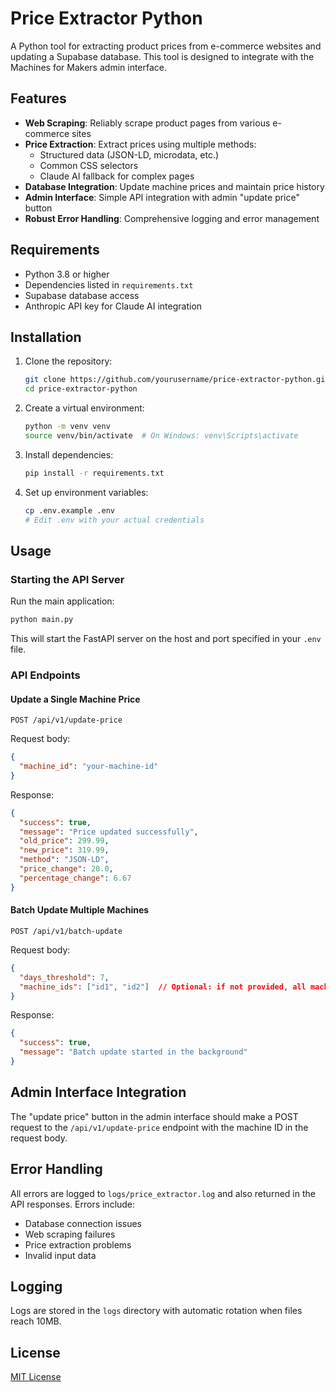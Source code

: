 # Price Extractor Python

A Python tool for extracting product prices from e-commerce websites and updating a Supabase database. This tool is designed to integrate with the Machines for Makers admin interface.

## Features

- **Web Scraping**: Reliably scrape product pages from various e-commerce sites
- **Price Extraction**: Extract prices using multiple methods:
  - Structured data (JSON-LD, microdata, etc.)
  - Common CSS selectors
  - Claude AI fallback for complex pages
- **Database Integration**: Update machine prices and maintain price history
- **Admin Interface**: Simple API integration with admin "update price" button
- **Robust Error Handling**: Comprehensive logging and error management

## Requirements

- Python 3.8 or higher
- Dependencies listed in `requirements.txt`
- Supabase database access
- Anthropic API key for Claude AI integration

## Installation

1. Clone the repository:
   ```bash
   git clone https://github.com/yourusername/price-extractor-python.git
   cd price-extractor-python
   ```

2. Create a virtual environment:
   ```bash
   python -m venv venv
   source venv/bin/activate  # On Windows: venv\Scripts\activate
   ```

3. Install dependencies:
   ```bash
   pip install -r requirements.txt
   ```

4. Set up environment variables:
   ```bash
   cp .env.example .env
   # Edit .env with your actual credentials
   ```

## Usage

### Starting the API Server

Run the main application:

```bash
python main.py
```

This will start the FastAPI server on the host and port specified in your `.env` file.

### API Endpoints

#### Update a Single Machine Price

```
POST /api/v1/update-price
```

Request body:
```json
{
  "machine_id": "your-machine-id"
}
```

Response:
```json
{
  "success": true,
  "message": "Price updated successfully",
  "old_price": 299.99,
  "new_price": 319.99,
  "method": "JSON-LD",
  "price_change": 20.0,
  "percentage_change": 6.67
}
```

#### Batch Update Multiple Machines

```
POST /api/v1/batch-update
```

Request body:
```json
{
  "days_threshold": 7,
  "machine_ids": ["id1", "id2"]  // Optional: if not provided, all machines needing updates are processed
}
```

Response:
```json
{
  "success": true,
  "message": "Batch update started in the background"
}
```

## Admin Interface Integration

The "update price" button in the admin interface should make a POST request to the `/api/v1/update-price` endpoint with the machine ID in the request body.

## Error Handling

All errors are logged to `logs/price_extractor.log` and also returned in the API responses. Errors include:
- Database connection issues
- Web scraping failures
- Price extraction problems
- Invalid input data

## Logging

Logs are stored in the `logs` directory with automatic rotation when files reach 10MB.

## License

[MIT License](LICENSE) 